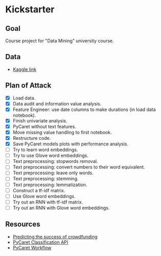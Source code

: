 # Kickstarter

## Goal

Course project for "Data Mining" university course.

## Data

- [Kaggle link](https://www.kaggle.com/datasets/iamsajanbhagat/kickstarter)

## Plan of Attack

- [X] Load data.
- [X] Data audit and information value analysis.
- [X] Feature Engineer: use date columns to make durations (in load data notebook).
- [X] Finish univariate analysis.
- [X] PyCaret without text features.
- [X] Move missing value handling to first notebook.
- [X] Restructure code.
- [X] Save PyCaret models plots with performance analysis.
- [ ] Try to learn word embeddings.
- [ ] Try to use Glove word embeddings.
- [ ] Text preprocessing: stopwords removal.
- [ ] Text preprocessing: convert numbers to their word equivalent.
- [ ] Text preprocessing: leave only words.
- [ ] Text preprocessing: stemming.
- [ ] Text preprocessing: lemmatization.
- [ ] Construct a tf-idf matrix.
- [ ] Use Glove word embeddings.
- [ ] Try out an RNN with tf-idf matrix.
- [ ] Try out an RNN with Glove word embeddings.

## Resources

- [Predicting the success of crowdfunding](https://cs230.stanford.edu/projects_spring_2018/reports/8289614.pdf)
- [PyCaret Classification API](https://pycaret.readthedocs.io/en/stable/api/classification.html)
- [PyCaret Workflow](https://towardsdatascience.com/introduction-to-binary-classification-with-pycaret-a37b3e89ad8d)
